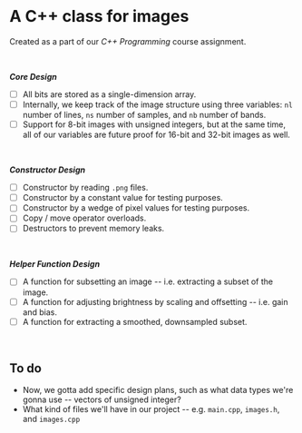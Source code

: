 <br>

# A C++ class for images

Created as a part of
our *C++ Programming* course assignment.

<br>

***Core Design***
- [ ] All bits are stored as a single-dimension array.
- [ ] Internally, we keep track of the image structure using
three variables: `nl` number of lines, `ns` number of samples,
and `nb` number of bands.
- [ ] Support for 8-bit images with unsigned integers, but at the same time,
all of our variables are future proof for 16-bit and 32-bit images as well.

<br>

***Constructor Design***
- [ ] Constructor by reading `.png` files.
- [ ] Constructor by a constant value for testing purposes.
- [ ] Constructor by a wedge of pixel values for testing purposes.
- [ ] Copy / move operator overloads.
- [ ] Destructors to prevent memory leaks.

<br>

***Helper Function Design***
- [ ] A function for subsetting an image -- i.e.
extracting a subset of the image.
- [ ] A function for adjusting brightness by scaling and offsetting
-- i.e. gain and bias.
- [ ] A function for extracting a smoothed, downsampled subset.

<br>

## To do
- Now, we gotta add specific design plans,
such as what data types we're gonna use --
vectors of unsigned integer?
- What kind of files we'll have in our project
-- e.g. `main.cpp`, `images.h`, and `images.cpp`





<br>
<br>
<br>

<!--
HOW TO ADD CO-AUTHORS IN COMMIT MESSAGES:
Co-authored-by: Deepak <77573925+deepakkrish212@users.noreply.github.com>
Co-authored-by: Marcus <79320268+0nab@users.noreply.github.com>
Co-authored-by: Soobin <soobinrho@gmail.com>

ADDING A CENTER-ALIGNED IMAGE EXAMPLE:
<br>
<br>

<p align="center">
  <a href="https://doc.qt.io/qt-6/qtwidgets-widgets-analogclock-example.html">
    <img alt="Screenshot example" src="https://user-images.githubusercontent.com/19341857/200097272-b0135050-4103-43f0-b870-48fd7ea3b3c0.png">
  </a>
</p>

<br>
<br>
-->

